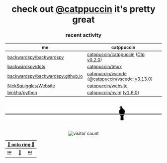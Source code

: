 <div align="center">

# check out [@catppuccin](https://github.com/catppuccin) it's pretty great

### recent activity

<!-- SCRIPT:REPLACE -->
| me | catppuccin |
| -- | ---------- |
| [backwardspy/backwardspy](https://github.com/backwardspy/backwardspy) | [catppuccin/catppuccin](https://github.com/catppuccin/catppuccin) ([Ctp v0.2.0](https://github.com/catppuccin/catppuccin/releases/tag/v0.2.0)) |
| [backwardspy/dots](https://github.com/backwardspy/dots) | [catppuccin/tmux](https://github.com/catppuccin/tmux) |
| [backwardspy/backwardspy.github.io](https://github.com/backwardspy/backwardspy.github.io) | [catppuccin/vscode](https://github.com/catppuccin/vscode) ([@catppuccin/vscode: v3.13.0](https://github.com/catppuccin/vscode/releases/tag/%40catppuccin/vscode-v3.13.0)) |
| [NickSquiggles/Website](https://github.com/NickSquiggles/Website) | [catppuccin/website](https://github.com/catppuccin/website) |
| [binkhq/python](https://github.com/binkhq/python) | [catppuccin/nvim](https://github.com/catppuccin/nvim) ([v1.6.0](https://github.com/catppuccin/nvim/releases/tag/v1.6.0)) |
<!-- SCRIPT:REPLACE -->

<br>

<img src="pigeon.svg">

<br>
<br>

![visitor count](https://profile-counter.glitch.me/backwardspy/count.svg)

<table>
    <thead>
        <th colspan="3"><a href="https://octo-ring.com">🐙 octo ring 🐙</a></th>
    </thead>
    <tbody>
        <td><a href="https://octo-ring.com/p/backwardspy/prev">⏮️</a></td>
        <td><a href="https://octo-ring.com/p/backwardspy/random">🔀</a></td>
        <td><a href="https://octo-ring.com/p/backwardspy/next">⏭️</a></td>
    </tbody>
</table>

</div>
